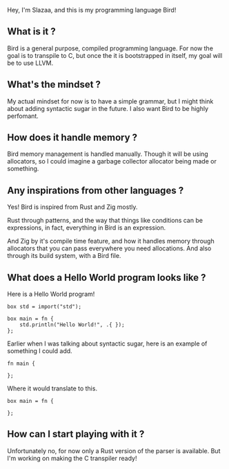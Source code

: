 Hey, I'm Slazaa, and this is my programming language Bird!

## What is it ?
Bird is a general purpose, compiled programming language. For now the goal is 
to transpile to C, but once the it is bootstrapped in itself, my goal will be 
to use LLVM.

## What's the mindset ?
My actual mindset for now is to have a simple grammar, but I might think about
adding syntactic sugar in the future. I also want Bird to be highly perfomant.

## How does it handle memory ?
Bird memory management is handled manually. Though it will be using allocators,
so I could imagine a garbage collector allocator being made or something.

## Any inspirations from other languages ?
Yes! Bird is inspired from Rust and Zig mostly.

Rust through patterns, and the way that things like conditions can be
expressions, in fact, everything in Bird is an expression.

And Zig by it's compile time feature, and how it handles memory through
allocators that you can pass everywhere you need allocations. And also through
its build system, with a Bird file.

## What does a Hello World program looks like ?
Here is a Hello World program!
```br 
box std = import("std");

box main = fn {
    std.println("Hello World!", .{ });
};
```
Earlier when I was talking about syntactic sugar, here is an example of
something I could add.
```
fn main {

};
```
Where it would translate to this.
```
box main = fn {

};
```

## How can I start playing with it ?
Unfortunately no, for now only a Rust version of the parser is available. But
I'm working on making the C transpiler ready!
